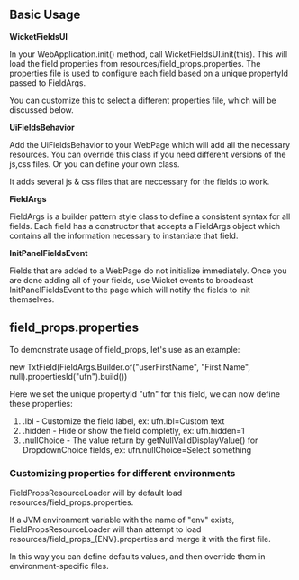 ## Basic Usage

**WicketFieldsUI**

In your WebApplication.init() method, call WicketFieldsUI.init(this).  This will load the field properties from resources/field_props.properties.
The properties file is used to configure each field based on a unique propertyId passed to FieldArgs.

You can customize this to select a different properties file, which will be discussed below.

**UiFieldsBehavior**

Add the UiFieldsBehavior to your WebPage which will add all the necessary resources.  You can override this class if you need different versions of the js,css files.  Or you can define your own class.

It adds several js & css files that are neccessary for the fields to work. 

**FieldArgs**

FieldArgs is a builder pattern style class to define a consistent syntax for all fields.  Each field has a constructor that accepts a FieldArgs object which contains all the information necessary to instantiate that field.

**InitPanelFieldsEvent**

Fields that are added to a WebPage do not initialize immediately.  Once you are done adding all of your fields, use Wicket events to broadcast InitPanelFieldsEvent to the page which will notify the fields to init themselves.


## field_props.properties

To demonstrate usage of field_props, let's use as an example:

new TxtField<String>(FieldArgs.Builder.of("userFirstName", "First Name", null).propertiesId("ufn").build())

Here we set the unique propertyId "ufn" for this field, we can now define these properties:

1. .lbl - Customize the field label, ex: ufn.lbl=Custom text
2. .hidden - Hide or show the field completly, ex: ufn.hidden=1
3. .nullChoice - The value return by getNullValidDisplayValue() for DropdownChoice fields, ex: ufn.nullChoice=Select something

### Customizing properties for different environments

FieldPropsResourceLoader will by default load resources/field_props.properties.

If a JVM environment variable with the name of "env" exists, FieldPropsResourceLoader will than attempt to load resources/field_props_{ENV}.properties and merge it with the first file.

In this way you can define defaults values, and then override them in environment-specific files.